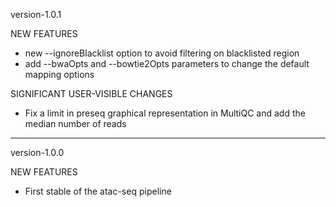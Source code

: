 version-1.0.1

NEW FEATURES

  - new --ignoreBlacklist option to avoid filtering on blacklisted region
  - add --bwaOpts and --bowtie2Opts parameters to change the default mapping options

SIGNIFICANT USER-VISIBLE CHANGES

  - Fix a limit in preseq graphical representation in MultiQC and add the median number of reads

***********************************
version-1.0.0

NEW FEATURES

  - First stable of the atac-seq pipeline



